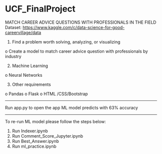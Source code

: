 # UCF_FinalProject
MATCH CAREER ADVICE QUESTIONS WITH PROFESSIONALS IN THE FIELD 
Dataset: https://www.kaggle.com/c/data-science-for-good-careervillage/data

1.	Find a problem worth solving, analyzing, or visualizing

o Create a model to match career advice question with professionals by industry

2.	Machine Learning

o Neural Networks

3.	Other requirements

o Pandas
o Flask
o HTML /CSS/Bootstrap

-------------------------------------------------------------------------------------------------------------------------------------------

Run app.py to open the app
ML model predicts with 63% accuracy

-------------------------------------------------------------------------------------------------------------------------------------------
To re-run ML model please follow the steps below:
1.	Run Indexer.ipynb
2.	Run Comment_Score_Jupyter.ipynb
3.	Run Best_Answer.ipynb
4.	Run ml_practice.ipynb
